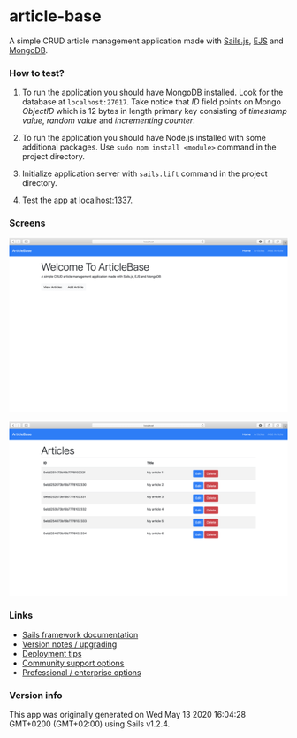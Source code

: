 # article-base

A simple CRUD article management application made with [Sails.js](https://sailsjs.com), [EJS](https://ejs.co) and [MongoDB](https://www.mongodb.com).

### How to test?

1. To run the application you should have MongoDB installed. Look for the database at ```localhost:27017```. Take notice that *ID* field points on Mongo *ObjectID*  which is 12 bytes in length primary key consisting of *timestamp value*, *random value* and *incrementing counter*. 

2. To run the application you should have Node.js installed with some additional packages. Use ```sudo npm install <module>``` command in the project directory.

3. Initialize application server with ```sails.lift``` command in the project directory.

4. Test the app at [localhost:1337](http://localhost:1337).

### Screens
![ArticleBase Sails.js 1](screen%201.png)

![ArticleBase Sails.js 2](screen%202.png)

### Links

+ [Sails framework documentation](https://sailsjs.com/get-started)
+ [Version notes / upgrading](https://sailsjs.com/documentation/upgrading)
+ [Deployment tips](https://sailsjs.com/documentation/concepts/deployment)
+ [Community support options](https://sailsjs.com/support)
+ [Professional / enterprise options](https://sailsjs.com/enterprise)


### Version info

This app was originally generated on Wed May 13 2020 16:04:28 GMT+0200 (GMT+02:00) using Sails v1.2.4.

<!-- Internally, Sails used [`sails-generate@1.17.1`](https://github.com/balderdashy/sails-generate/tree/v1.17.1/lib/core-generators/new). -->



<!--
Note:  Generators are usually run using the globally-installed `sails` CLI (command-line interface).  This CLI version is _environment-specific_ rather than app-specific, thus over time, as a project's dependencies are upgraded or the project is worked on by different developers on different computers using different versions of Node.js, the Sails dependency in its package.json file may differ from the globally-installed Sails CLI release it was originally generated with.  (Be sure to always check out the relevant [upgrading guides](https://sailsjs.com/upgrading) before upgrading the version of Sails used by your app.  If you're stuck, [get help here](https://sailsjs.com/support).)
-->

